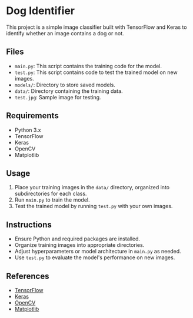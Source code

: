 # Dog Identifier

This project is a simple image classifier built with TensorFlow and Keras to identify whether an image contains a dog or not.

## Files

- `main.py`: This script contains the training code for the model.
- `test.py`: This script contains code to test the trained model on new images.
- `models/`: Directory to store saved models.
- `data/`: Directory containing the training data.
- `test.jpg`: Sample image for testing.

## Requirements

- Python 3.x
- TensorFlow
- Keras
- OpenCV
- Matplotlib

## Usage

1. Place your training images in the `data/` directory, organized into subdirectories for each class.
2. Run `main.py` to train the model.
3. Test the trained model by running `test.py` with your own images.

## Instructions

- Ensure Python and required packages are installed.
- Organize training images into appropriate directories.
- Adjust hyperparameters or model architecture in `main.py` as needed.
- Use `test.py` to evaluate the model's performance on new images.

## References

- [TensorFlow](https://www.tensorflow.org/)
- [Keras](https://keras.io/)
- [OpenCV](https://opencv.org/)
- [Matplotlib](https://matplotlib.org/)
